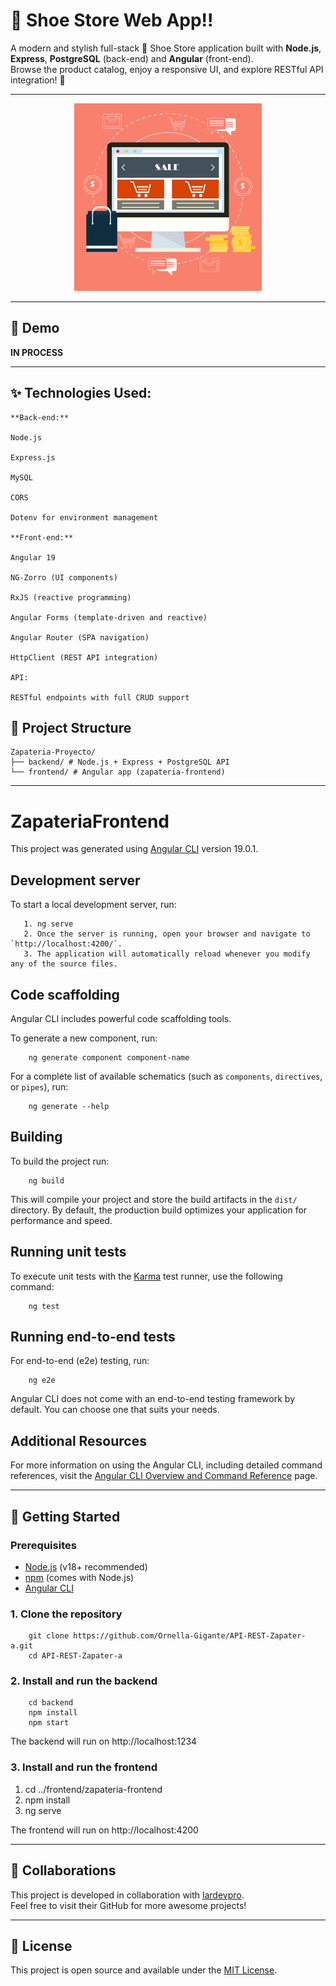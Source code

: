 # 👟 Shoe Store Web App!! 

A modern and stylish full-stack 👟 Shoe Store application built with **Node.js**, **Express**, **PostgreSQL** (back-end) and **Angular** (front-end).  
Browse the product catalog, enjoy a responsive UI, and explore RESTful API integration! 🚀

--- 

<!-- Project image/logo -->

<p align="center">
  <img src="https://raw.githubusercontent.com/Ornella-Gigante/shoe-store-web/main/demo-image.png" alt="Shoe Store Demo" width="300"/>
</p>



---

## 🚧 Demo

**IN PROCESS**  

<!-- Demo link or GIF will be added here soon -->

---

## ✨ Technologies Used:

    
    **Back-end:**
    
    Node.js
    
    Express.js
    
    MySQL
    
    CORS
    
    Dotenv for environment management
    
    **Front-end:**
    
    Angular 19
    
    NG-Zorro (UI components)
    
    RxJS (reactive programming)
    
    Angular Forms (template-driven and reactive)
    
    Angular Router (SPA navigation)
    
    HttpClient (REST API integration)
    
    API:
    
    RESTful endpoints with full CRUD support
    

## 📂 Project Structure

    Zapateria-Proyecto/
    ├── backend/ # Node.js + Express + PostgreSQL API
    └── frontend/ # Angular app (zapateria-frontend)

---

# ZapateriaFrontend

This project was generated using [Angular CLI](https://github.com/angular/angular-cli) version 19.0.1.

## Development server

To start a local development server, run:

       1. ng serve
       2. Once the server is running, open your browser and navigate to `http://localhost:4200/`. 
       3. The application will automatically reload whenever you modify any of the source files.

## Code scaffolding

Angular CLI includes powerful code scaffolding tools. 

To generate a new component, run:

        ng generate component component-name


For a complete list of available schematics (such as `components`, `directives`, or `pipes`), run:

        ng generate --help


## Building

To build the project run:

        ng build



This will compile your project and store the build artifacts in the `dist/` directory. 
By default, the production build optimizes your application for performance and speed.

## Running unit tests

To execute unit tests with the [Karma](https://karma-runner.github.io) test runner, use the following command:

        ng test



## Running end-to-end tests

For end-to-end (e2e) testing, run:

        ng e2e



Angular CLI does not come with an end-to-end testing framework by default. You can choose one that suits your needs.

## Additional Resources

For more information on using the Angular CLI, including detailed command references, visit the [Angular CLI Overview and Command Reference](https://angular.dev/tools/cli) page.

---

## 🚀 Getting Started

### Prerequisites

- [Node.js](https://nodejs.org/) (v18+ recommended)
- [npm](https://www.npmjs.com/) (comes with Node.js)
- [Angular CLI](https://angular.io/cli)

### 1. Clone the repository

        git clone https://github.com/Ornella-Gigante/API-REST-Zapater-a.git
        cd API-REST-Zapater-a


### 2. Install and run the backend

        cd backend
        npm install
        npm start

The backend will run on http://localhost:1234


### 3. Install and run the frontend

1. cd ../frontend/zapateria-frontend
2. npm install
3. ng serve

The frontend will run on http://localhost:4200


---

## 🤝 Collaborations

This project is developed in collaboration with [lardevpro](https://github.com/lardevpro).  
Feel free to visit their GitHub for more awesome projects!


---

## 📄 License

This project is open source and available under the [MIT License](LICENSE).
